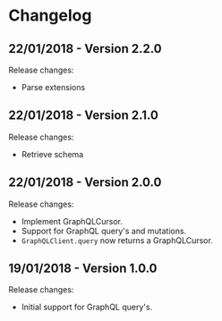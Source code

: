 # Changelog

## 22/01/2018 - Version 2.2.0

Release changes:

* Parse extensions

## 22/01/2018 - Version 2.1.0

Release changes:

* Retrieve schema

## 22/01/2018 - Version 2.0.0

Release changes:

* Implement GraphQLCursor.
* Support for GraphQL query's and mutations.
* `GraphQLClient.query` now returns a GraphQLCursor.

## 19/01/2018 - Version 1.0.0

Release changes:

* Initial support for GraphQL query's.
